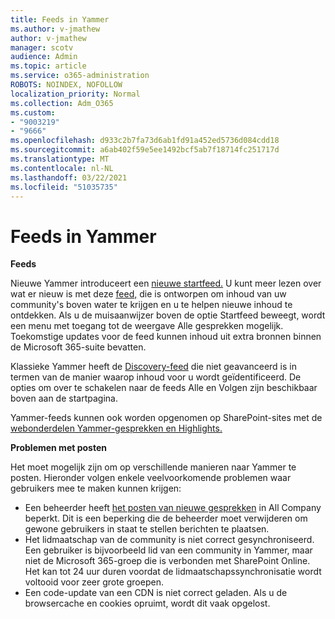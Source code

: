 ```yaml
---
title: Feeds in Yammer
ms.author: v-jmathew
author: v-jmathew
manager: scotv
audience: Admin
ms.topic: article
ms.service: o365-administration
ROBOTS: NOINDEX, NOFOLLOW
localization_priority: Normal
ms.collection: Adm_O365
ms.custom:
- "9003219"
- "9666"
ms.openlocfilehash: d933c2b7fa73d6ab1fd91a452ed5736d084cdd18
ms.sourcegitcommit: a6ab402f59e5ee1492bcf5ab7f18714fc251717d
ms.translationtype: MT
ms.contentlocale: nl-NL
ms.lasthandoff: 03/22/2021
ms.locfileid: "51035735"
---
```

# <a name="feeds-in-yammer"></a>Feeds in Yammer

**Feeds**

Nieuwe Yammer introduceert een [nieuwe startfeed.](https://support.microsoft.com/office/what-s-in-the-yammer-home-feed-8fff52dd-5b38-468c-b963-fa4c6a4f9254) U kunt meer lezen over wat er nieuw is met deze [feed,](https://techcommunity.microsoft.com/t5/yammer-blog/yammer-discovery-what-is-in-my-feed/ba-p/1596230) die is ontworpen om inhoud van uw community's boven water te krijgen en u te helpen nieuwe inhoud te ontdekken. Als u de muisaanwijzer boven de optie Startfeed beweegt, wordt een menu met toegang tot de weergave Alle gesprekken mogelijk. Toekomstige updates voor de feed kunnen inhoud uit extra bronnen binnen de Microsoft 365-suite bevatten.

Klassieke Yammer heeft de [Discovery-feed](https://support.microsoft.com/office/what-s-in-the-yammer-discovery-feed-28ba9a79-2bde-4e7c-8420-db2296c3ca49) die niet geavanceerd is in termen van de manier waarop inhoud voor u wordt geïdentificeerd. De opties om over te schakelen naar de feeds Alle en Volgen zijn beschikbaar boven aan de startpagina.

Yammer-feeds kunnen ook worden opgenomen op SharePoint-sites met de [webonderdelen Yammer-gesprekken en Highlights.](https://support.microsoft.com/office/use-a-yammer-web-part-in-sharepoint-online-a53cfa0c-3d09-42c8-a286-1038a81c59da)

**Problemen met posten**

Het moet mogelijk zijn om op verschillende manieren naar Yammer te posten. Hieronder volgen enkele veelvoorkomende problemen waar gebruikers mee te maken kunnen krijgen:

- Een beheerder heeft [het posten van nieuwe gesprekken](https://support.microsoft.com/office/restrict-all-company-posts-in-yammer-3219d2ae-db15-4c9f-9dd2-28559ae39a97) in All Company beperkt. Dit is een beperking die de beheerder moet verwijderen om gewone gebruikers in staat te stellen berichten te plaatsen.
- Het lidmaatschap van de community is niet correct gesynchroniseerd. Een gebruiker is bijvoorbeeld lid van een community in Yammer, maar niet de Microsoft 365-groep die is verbonden met SharePoint Online. Het kan tot 24 uur duren voordat de lidmaatschapssynchronisatie wordt voltooid voor zeer grote groepen.
- Een code-update van een CDN is niet correct geladen. Als u de browsercache en cookies opruimt, wordt dit vaak opgelost.
